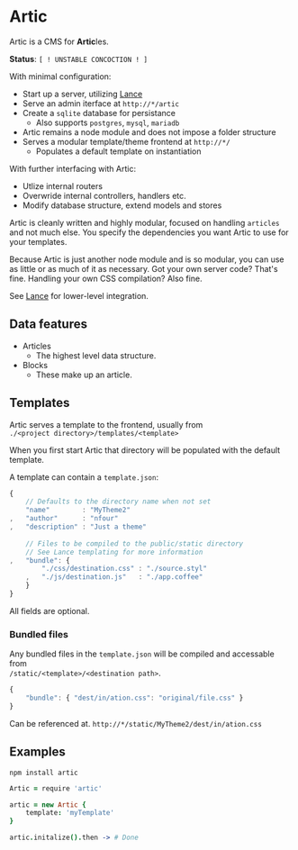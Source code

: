 # Artic
Artic is a CMS for **Artic**les.

**Status**: `[ ! UNSTABLE CONCOCTION ! ]`

With minimal configuration:
- Start up a server, utilizing [Lance](https://github.com/nfour/lance)
- Serve an admin iterface at `http://*/artic`
- Create a `sqlite` database for persistance
	+ Also supports `postgres`, `mysql`, `mariadb`
- Artic remains a node module and does not impose a folder structure
- Serves a modular template/theme frontend at `http://*/`
	+ Populates a default template on instantiation

With further interfacing with Artic:
- Utlize internal routers
- Overwride internal controllers, handlers etc.
- Modify database structure, extend models and stores

Artic is cleanly written and highly modular, focused on handling `articles` and not much else. You specify the dependencies you want Artic to use for your templates.

Because Artic is just another node module and is so modular, you can use as little or as much of it as necessary. Got your own server code? That's fine. Handling your own CSS compilation? Also fine.

See [Lance](https://github.com/nfour/lance) for lower-level integration.

## Data features
- Articles
	+ The highest level data structure.
- Blocks
	+ These make up an article.

## Templates
Artic serves a template to the frontend, usually from    
`./<project directory>/templates/<template>`

When you first start Artic that directory will be populated with the default template.

A template can contain a `template.json`:
```js
{
	// Defaults to the directory name when not set
	"name"        : "MyTheme2"
,	"author"      : "nfour"
,	"description" : "Just a theme"
	
	// Files to be compiled to the public/static directory
	// See Lance templating for more information
,	"bundle": {
		"./css/destination.css" : "./source.styl"
	,	"./js/destination.js"   : "./app.coffee"
	}
}
```

All fields are optional.

### Bundled files
Any bundled files in the `template.json` will be compiled and accessable from    
`/static/<template>/<destination path>`.

```js
{
	"bundle": { "dest/in/ation.css": "original/file.css" }
}
```

Can be referenced at.
`http://*/static/MyTheme2/dest/in/ation.css`

## Examples
`npm install artic`

```coffee
Artic = require 'artic'

artic = new Artic {
	template: 'myTemplate'
}

artic.initalize().then -> # Done
```




